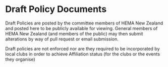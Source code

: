 # Draft Policy Documents

Draft Policies are posted by the committee members of HEMA New Zealand and posted here to be publicly available for viewing.
General members of HEMA New Zealand (and members of the public) may then submit alterations by way of pull request or email submission.

Draft policies are not enforced nor are they required to be incorporated by local clubs in order to achieve Affiliation status (for the clubs or the events they organise)